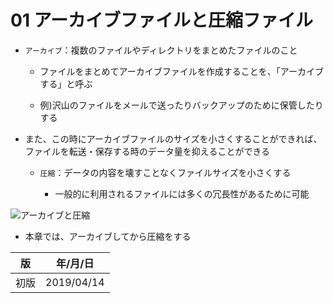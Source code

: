 01 アーカイブファイルと圧縮ファイル
=============================

* `アーカイブ`：複数のファイルやディレクトリをまとめたファイルのこと

  * ファイルをまとめてアーカイブファイルを作成することを、「アーカイブする」と呼ぶ

  * 例)沢山のファイルをメールで送ったりバックアップのために保管したりする

* また、この時にアーカイブファイルのサイズを小さくすることができれば、ファイルを転送・保存する時のデータ量を抑えることができる

  * `圧縮`：データの内容を壊すことなくファイルサイズを小さくする

    * 一般的に利用されるファイルには多くの冗長性があるために可能

![アーカイブと圧縮](./images/アーカイブと圧縮.png)

* 本章では、アーカイブしてから圧縮をする



| 版 |  年/月/日 |
|----|----------|
|初版|2019/04/14|
